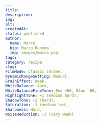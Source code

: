```yaml
---
title: 
description: 
img: 
alt: 
createdAt: 
status: published
author:
  name: Marco
  bio: Marco Bonomo
  img: images/marco.png
tags: 
category: recipe
slug: 
FilmMode: Classic Chrome,
DynamicRangeSetting: Manual,
GrainEffect: Weak,
WhiteBalance: Auto,
WhiteBalanceFineTune: Red +60, Blue -80,
HighlightTone: +1 (medium hard),
ShadowTone: +2 (hard),
Saturation: -1 (medium low),
Sharpness: Hard,
NoiseReduction: -3 (very weak)
---
```

